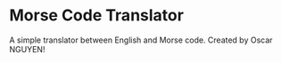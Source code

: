 # Morse Code Translator

A simple translator between English and Morse code.
Created by Oscar NGUYEN!
